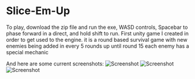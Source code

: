 # Slice-Em-Up
To play, download the zip file and run the exe, WASD controls, Spacebar to phase forward in a direct, and hold shift to run.
First unity game I created in order to get used to the engine.
it is a round based survival game with new enemies being added in every 5 rounds up until round 15
each enemy has a special mechanic


And here are some current screenshots:
![Screenshot](https://i.imgur.com/OI2GkQh.png "Game 1")
![Screenshot](https://i.imgur.com/hNUMFLm.png "Game 1")
![Screenshot](https://i.imgur.com/hjf52Jk.png "Game 1")

